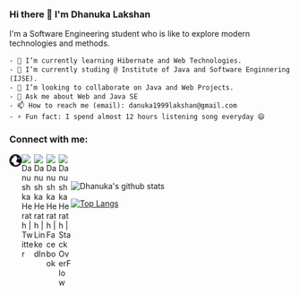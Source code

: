 ### Hi there 👋 I'm Dhanuka Lakshan

I'm a Software Engineering student who is like to explore modern technologies and methods.

    - 🔭 I’m currently learning Hibernate and Web Technologies.
    - 🌱 I’m currently studing @ Institute of Java and Software Enginnering (IJSE).
    - 👯 I’m looking to collaborate on Java and Web Projects.
    - 💬 Ask me about Web and Java SE
    - 📫 How to reach me (email): danuka1999lakshan@gmail.com
    - ⚡ Fun fact: I spend almost 12 hours listening song everyday 😄
 ### Connect with me:
 
[<img align="left" alt="DanushkaHerath" width="22px" src="https://raw.githubusercontent.com/iconic/open-iconic/master/svg/globe.svg" />][website]
[<img align="left" alt="DanushkaHerath | Twitter" width="22px" src="https://cdn.jsdelivr.net/npm/simple-icons@v3/icons/twitter.svg" />][twitter]
[<img align="left" alt="DanushkaHerath | LinkedIn" width="22px" src="https://cdn.jsdelivr.net/npm/simple-icons@v3/icons/linkedin.svg" />][linkedin]
[<img align="left" alt="DanushkaHerath | Facebook" width="22px" src="https://cdn.jsdelivr.net/npm/simple-icons@3.4.1/icons/facebook.svg" />][Facebook]
[<img align="left" alt="DanushkaHerath | StackOverFlow" width="22px" src="https://cdn.jsdelivr.net/npm/simple-icons@3.4.1/icons/stackoverflow.svg" />][StackOverFlow]
<br/><br/>

![Dhanuka's github stats](https://github-readme-stats.vercel.app/api?username=Dhanuka99&show_icons=true&theme=radical)

[![Top Langs](https://github-readme-stats.vercel.app/api/top-langs/?username=anuraghazra&layout=compact)](https://github.com/anuraghazra/github-readme-stats)

[website]: https://Dhanuka99.github.io
[twitter]: https://twitter.com/DhanukaLakshan5
[linkedin]: https://www.linkedin.com/in/dhanuka-lakshan-91a045190/
[Facebook]: https://www.facebook.com/dhanuka.lakshan.395/
[StackOverFlow]: https://stackoverflow.com/users/13066546/dhanuka-lakshan



